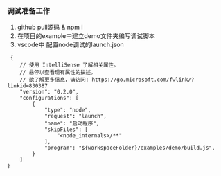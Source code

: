 ### 调试准备工作
1. github pull源码 & npm i
2. 在项目的example中建立demo文件夹编写调试脚本
3. vscode中 配置node调试的launch.json
```
 {
    // 使用 IntelliSense 了解相关属性。 
    // 悬停以查看现有属性的描述。
    // 欲了解更多信息，请访问: https://go.microsoft.com/fwlink/?linkid=830387
    "version": "0.2.0",
    "configurations": [
        {
            "type": "node",
            "request": "launch",
            "name": "启动程序",
            "skipFiles": [
                "<node_internals>/**"
            ],
            "program": "${workspaceFolder}/examples/demo/build.js",
        }
    ]
}
```